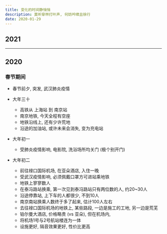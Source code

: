 ```yaml
---
title: 变化的时间静悄悄
description: 莫听穿林打叶声, 何妨吟啸且徐行
date: 2020-01-29
---
```


## 2021

------------------

## 2020

### 春节期间

* 春节前夕, 突发, 武汉肺炎疫情

* 大年三十
  - 高铁从 上海站 到 南京站
  - 南京地铁, 今天全程有空座
  - 地铁沿线上, 还有少许荒地
  - 沿途的加油站, 或许未来会消失, 变为充电站

* 大年初一
  - 受肺炎疫情影响, 电影院, 洗浴场所均关门 (极个别开门)

* 大年初二
  - 前往禄口国际机场, 在亚朵酒店, 入住一晚
  - 受武汉疫情影响, 必须佩戴口罩方可进站乘地铁
  - 地铁上寥寥数人
  - 在泰冯路站换乘, 第一次见到泰冯路站只有两位数的人, 约20~30人
  - 沿途停靠站, 上下车的人都很少, 不到10人
  - 南京南站换乘人数终于多了起来, 估计100人左右
  - 去往禄口国际机场的地铁上, 某些路段, 一边是施工的工地, 另一边是荒芜
  - 铂尔曼大酒店, 价格略贵 (vs 亚朵), 但在机场内,
  - 将机场1号与2号航站楼连为一体
  - 设施更好, 隔音效果更好, 性价比更高
